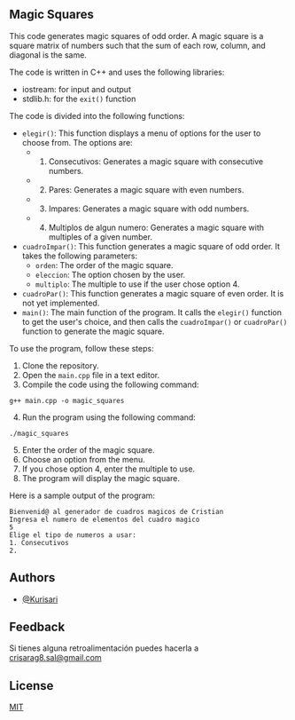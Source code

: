  ## Magic Squares

This code generates magic squares of odd order. A magic square is a square matrix of numbers such that the sum of each row, column, and diagonal is the same.

The code is written in C++ and uses the following libraries:

* iostream: for input and output
* stdlib.h: for the `exit()` function

The code is divided into the following functions:

* `elegir()`: This function displays a menu of options for the user to choose from. The options are:
    * 1. Consecutivos: Generates a magic square with consecutive numbers.
    * 2. Pares: Generates a magic square with even numbers.
    * 3. Impares: Generates a magic square with odd numbers.
    * 4. Multiplos de algun numero: Generates a magic square with multiples of a given number.
* `cuadroImpar()`: This function generates a magic square of odd order. It takes the following parameters:
    * `orden`: The order of the magic square.
    * `eleccion`: The option chosen by the user.
    * `multiplo`: The multiple to use if the user chose option 4.
* `cuadroPar()`: This function generates a magic square of even order. It is not yet implemented.
* `main()`: The main function of the program. It calls the `elegir()` function to get the user's choice, and then calls the `cuadroImpar()` or `cuadroPar()` function to generate the magic square.

To use the program, follow these steps:

1. Clone the repository.
2. Open the `main.cpp` file in a text editor.
3. Compile the code using the following command:

```
g++ main.cpp -o magic_squares
```

4. Run the program using the following command:

```
./magic_squares
```

5. Enter the order of the magic square.
6. Choose an option from the menu.
7. If you chose option 4, enter the multiple to use.
8. The program will display the magic square.

Here is a sample output of the program:

```
Bienvenid@ al generador de cuadros magicos de Cristian
Ingresa el numero de elementos del cuadro magico
5
Elige el tipo de numeros a usar:
1. Consecutivos
2.
```
## Authors

- [@Kurisari](https://www.github.com/kurisari)


## Feedback

Si tienes alguna retroalimentación puedes hacerla a crisarag8.sal@gmail.com


## License

[MIT](https://choosealicense.com/licenses/mit/)

